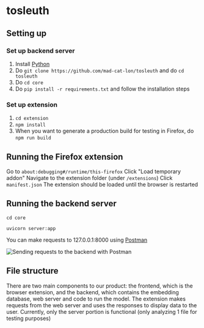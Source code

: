 # tosleuth

## Setting up 
### Set up backend server
1. Install [Python](https://www.python.org/downloads/release/python-3115/)
2. Do `git clone https://github.com/mad-cat-lon/tosleuth` and do `cd tosleuth`
3. Do `cd core`
4. Do `pip install -r requirements.txt` and follow the installation steps 

### Set up extension
1. `cd extension`
2. `npm install`
3. When you want to generate a production build for testing in Firefox, do `npm run build`


## Running the Firefox extension 
Go to `about:debugging#/runtime/this-firefox`
Click "Load temporary addon"
Navigate to the extension folder (under `/extensions`)
Click `manifest.json`
The extension should be loaded until the browser is restarted

## Running the backend server 
`cd core`

`uvicorn server:app`

You can make requests to 127.0.0.1:8000 using [Postman](https://www.postman.com/)

![Sending requests to the backend with Postman](https://github.com/mad-cat-lon/tosleuth/assets/113548315/40486ea5-8bec-4217-b4d0-cca3cca78582)

## File structure 
There are two main components to our product: the frontend, which is the browser extension, and the backend, which contains the embedding database, web server and code to run the model. The extension makes requests from the web server and uses the responses to display data to the user. Currently, only the server portion is functional (only analyzing 1 file for testing purposes)

